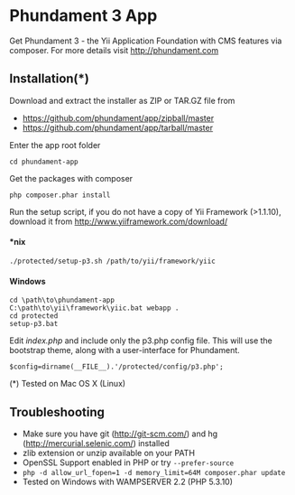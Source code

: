 Phundament 3 App
================

Get Phundament 3 - the Yii Application Foundation with CMS features via composer.
For more details visit http://phundament.com

Installation(*)
---------------

Download and extract the installer as ZIP or TAR.GZ file from

* https://github.com/phundament/app/zipball/master
* https://github.com/phundament/app/tarball/master

Enter the app root folder

```
cd phundament-app
```

Get the packages with composer

```
php composer.phar install
```

Run the setup script, if you do not have a copy of Yii Framework (>1.1.10), download it from http://www.yiiframework.com/download/

#### *nix
```
./protected/setup-p3.sh /path/to/yii/framework/yiic
```

#### Windows
```
cd \path\to\phundament-app
C:\path\to\yii\framework\yiic.bat webapp .
cd protected
setup-p3.bat
```


Edit *index.php* and include only the p3.php config file. This will use the bootstrap theme, along with a user-interface for Phundament.

```
$config=dirname(__FILE__).'/protected/config/p3.php';
```


 (*) Tested on Mac OS X (Linux)
 
 
Troubleshooting
---------------
 
 * Make sure you have git (http://git-scm.com/) and hg (http://mercurial.selenic.com/) installed
 * zlib extension or unzip available on your PATH
 * OpenSSL Support enabled in PHP or try ```--prefer-source```
 * ```php -d allow_url_fopen=1 -d memory_limit=64M composer.phar update```
 * Tested on Windows with WAMPSERVER 2.2 (PHP 5.3.10)